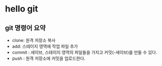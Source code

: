 # hello git 

## git 명령어 요약

- clone: 원격 저장소 복사 
- add: 스테이지 영역에 작업 파일 추가
- commit : 세이브, 스테이지 영역의 파일들을 가지고 커밋(-세이브)를 만들 수 있다.
- push : 원격 저장소에 커밋을 업로드한다.